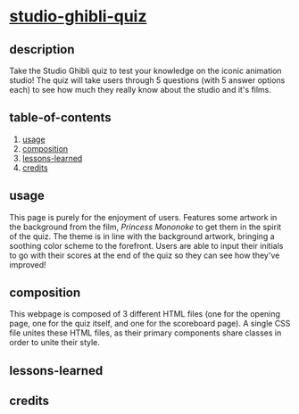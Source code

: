 # [studio-ghibli-quiz](https://lindslewis.github.io/studio-ghibli-quiz/)

## description
Take the Studio Ghibli quiz to test your knowledge on the iconic animation studio! The quiz will take users through 5 questions (with 5 answer options each) to see how much they really know about the studio and it's films.

## table-of-contents
1. [usage](##usage)
2. [composition](##composition)
3. [lessons-learned](##lessons-learned)
4. [credits](##credits)

## usage
This page is purely for the enjoyment of users. Features some artwork in the background from the film, *Princess Mononoke* to get them in the spirit of the quiz. The theme is in line with the background artwork, bringing a soothing color scheme to the forefront. Users are able to input their initials to go with their scores at the end of the quiz so they can see how they've improved!

## composition
This webpage is composed of 3 different HTML files (one for the opening page, one for the quiz itself, and one for the scoreboard page). A single CSS file unites these HTML files, as their primary components share classes in order to unite their style.

## lessons-learned

## credits